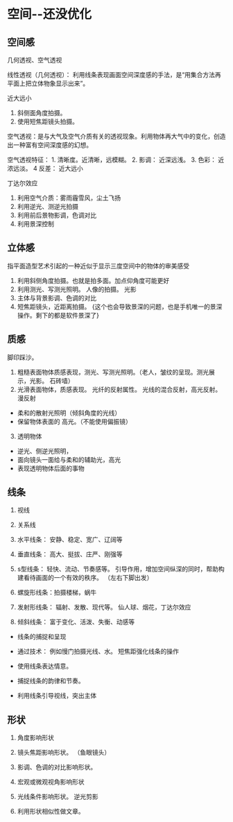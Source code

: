 # 空间--还没优化
## 空间感
几何透视、空气透视

线性透视（几何透视）： 利用线条表现画面空间深度感的手法，是“用集合方法再平面上把立体物象显示出来”。

近大远小

1. 斜侧面角度拍摄。
2. 使用短焦距镜头拍摄。

空气透视：是与大气及空气介质有关的透视现象。利用物体再大气中的变化，创造出一种富有空间深度感的幻想。

空气透视特征： 1. 清晰度。近清晰，远模糊。 2. 影调： 近深远浅。 3. 色彩： 近浓远淡。 4 反差： 近大远小

丁达尔效应

1. 利用空气介质：雾雨霾雪风，尘土飞扬
1. 利用逆光、测逆光拍摄
2. 利用前后景物影调，色调对比
3. 利用景深控制


## 立体感
指平面造型艺术引起的一种近似于显示三度空间中的物体的审美感受

1. 利用斜侧角度拍摄。也就是拍多面。加点仰角度可能更好
2. 利用测光、写测光照明。 人像的拍摄。 光影
3. 主体与背景影调、色调的对比
4. 短焦距镜头，近距离拍摄。    {这个也会导致景深的问题，也是手机唯一的景深操作。剩下的都是软件景深了}

## 质感
脚印踩沙。
1. 粗糙表面物体质感表现，测光、写测光照明。（老人，皱纹的呈现。测光展示，光影。 石砖墙）
2. 光滑表面物体，质感表现。 光纤的反射属性。 光线的混合反射，高光反射。漫反射
  - 柔和的散射光照明（倾斜角度的光线）
  - 保留物体表面的 高光。（不能使用偏振镜）
3. 透明物体
  - 逆光、侧逆光照明，
  - 面向镜头一面给与柔和的辅助光，高光
  - 表现透明物体后面的事物


## 线条
1. 视线
2. 关系线

1. 水平线条： 安静、稳定、宽广、辽阔等
2. 垂直线条： 高大、挺拔、庄严、刚强等
3. s型线条： 轻快、流动、节奏感等。 引导作用，增加空间纵深的同时，帮助构建看待画面的一个有效的秩序。 （左右下脚出发）
4. 螺旋形线条：拍摄楼梯，蜗牛
5. 发射形线条： 辐射、发散、现代等。 仙人球、烟花，丁达尔效应
6. 倾斜线条： 富于变化、活泼、失衡、动感等

- 线条的捕捉和呈现
- 通过技术： 例如慢门拍摄光线、水。 短焦距强化线条的操作
- 使用线条表达情意。
- 捕捉线条的韵律和节奏。

- 利用线条引导视线，突出主体

## 形状
1. 角度影响形状
2. 镜头焦距影响形状。 （鱼眼镜头）
3. 影调、色调的对比影响形状。

4. 宏观或微观视角影响形状
5. 光线条件影响形状。 逆光剪影
6. 利用形状相似性做文章。
